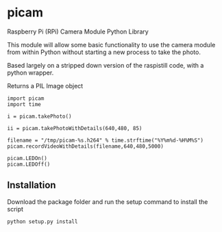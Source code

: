picam
=====

Raspberry Pi (RPi) Camera Module Python Library


This module will allow some basic functionality to use the camera module from within Python without starting a new process to take the photo.

Based largely on a stripped down version of the raspistill code, with a python wrapper.

Returns a PIL Image object


    import picam
    import time
    
    i = picam.takePhoto()
    
    ii = picam.takePhotoWithDetails(640,480, 85)
    
    filename = "/tmp/picam-%s.h264" % time.strftime("%Y%m%d-%H%M%S")
    picam.recordVideoWithDetails(filename,640,480,5000)
    
    picam.LEDOn()
    picam.LEDOff()

Installation
------------
Download the package folder and run the setup command to install the script

    python setup.py install
